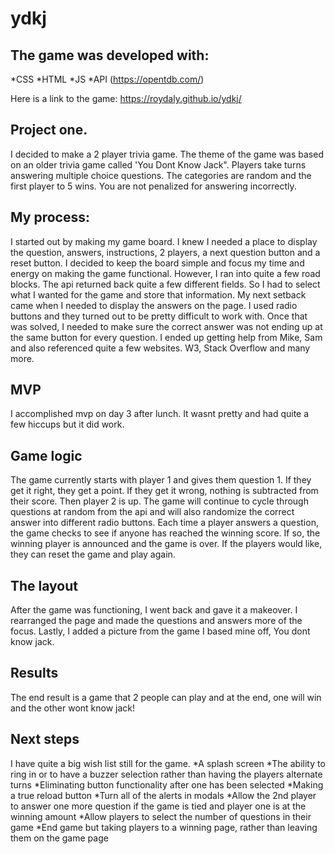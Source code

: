 # ydkj
## The game was developed with:
*CSS
*HTML
*JS
*API (https://opentdb.com/)

Here is a link to the game: https://roydaly.github.io/ydkj/

## Project one. 
I decided to make a 2 player trivia game. The theme of the game was based on an older trivia game called 'You Dont Know Jack". Players take turns answering multiple choice questions. The categories are random and the first player to 5 wins. You are not penalized for answering incorrectly. 
## My process: 
I started out by making my game board. I knew I needed a place to display the question, answers, instructions, 2 players, a next question button and a reset button. I decided to keep the board simple and focus my time and energy on making the game functional. However, I ran into quite a few road blocks. The api returned back quite a few different fields. So I had to select what I wanted for the game and store that information. My next setback came when I needed to display the answers on the page. I used radio buttons and they turned out to be pretty difficult to work with. Once that was solved, I needed to make sure the correct answer was not ending up at the same button for every question. I ended up getting help from Mike, Sam and also referenced quite a few websites. W3, Stack Overflow and many more.
## MVP
I accomplished mvp on day 3 after lunch. It wasnt pretty and had quite a few hiccups but it did work. 
## Game logic
The game currently starts with player 1 and gives them question 1. If they get it right, they get a point. If they get it wrong, nothing is subtracted from their score. Then player 2 is up. The game will continue to cycle through questions at random from the api and will also randomize the correct answer into different radio buttons. Each time a player answers a question, the game checks to see if anyone has reached the winning score. If so, the winning player is announced and the game is over. If the players would like, they can reset the game and play again. 
## The layout
After the game was functioning, I went back and gave it a makeover. I rearranged the page and made the questions and answers more of the focus. Lastly, I added a picture from the game I based mine off, You dont know jack. 
## Results 
The end result is a game that 2 people can play and at the end, one will win and the other wont know jack! 
## Next steps 
I have quite a big wish list still for the game. 
*A splash screen 
*The ability to ring in or to have a buzzer selection rather than having the players alternate turns
*Eliminating button functionality after one has been selected
*Making a true reload button 
*Turn all of the alerts in modals
*Allow the 2nd player to answer one more question if the game is tied and player one is at the winning amount 
*Allow players to select the number of questions in their game
*End game but taking players to a winning page, rather than leaving them on the game page
